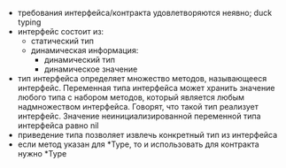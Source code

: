 - требования интерфейса/контракта удовлетворяются неявно; duck typing
- интерфейс состоит из:
  - статический тип
  - динамическая информация:
    - динамический тип
    - динамическое значение
- тип интерфейса определяет множество методов, называющееся интерфейс. Переменная типа интерфейса может хранить значение любого типа с набором методов, который является любым надмножеством интерфейса. Говорят, что такой тип реализует интерфейс. Значение неинициализированной переменной типа интерфейса равно nil
- приведение типа позволяет извлечь конкретный тип из интерфейса
- если метод указан для *Type, то и использовать для контракта нужно *Type

